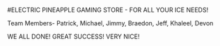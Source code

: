 #ELECTRIC PINEAPPLE GAMING STORE - 
FOR ALL YOUR ICE NEEDS!

Team Members- 
Patrick,
Michael,
Jimmy,
Braedon,
Jeff,
Khaleel,
Devon

WE ALL DONE! GREAT SUCCESS! VERY NICE!
